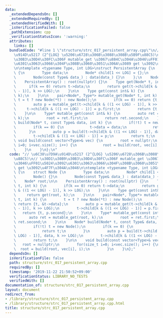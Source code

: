 ```yaml
---
data:
  _extendedDependsOn: []
  _extendedRequiredBy: []
  _extendedVerifiedWith: []
  _isVerificationFailed: false
  _pathExtension: cpp
  _verificationStatusIcon: ':warning:'
  attributes:
    links: []
  bundledCode: "#line 1 \"structure/strc_017_persistent_array.cpp\"\n// \u6C38\u7D9A\
    \u914D\u5217 (2^{LOG} \u5206\u6728\u306B\u3088\u308B\u5B9F\u88C5)\n// \u30D1\u30B9\
    \u30B3\u30D4\u30FC\u306F mutable_get \u3067\u884C\u304A\u3046\uFF01\u5024\u3092\
    \u6301\u3063\u3066\u304F\u308B\u3060\u3051\u306A\u3089 get \u3092\u4F7F\u304A\u3046\
    \n\ntemplate <typename Type, int LOG>\nstruct PersistentArray {\n    struct Node\
    \ {\n        Type data;\n        Node* child[1 << LOG] = {};\n        Node() {}\n\
    \        Node(const Type& data_) : data(data_) {}\n    };\n    Node* root;\n\n\
    \    PersistentArray() : root(nullptr) {}\n    Type get(Node* t, int k) {\n  \
    \      if(k == 0) return t->data;\n        return get(t->child[k & ((1 << LOG)\
    \ - 1)], k >> LOG);\n    }\n\n    Type get(const int& k) {\n        return get(root,\
    \ k);\n    }\n\n    pair<Node*, Type*> mutable_get(Node* t, int k) {\n       \
    \ t = t ? new Node(*t) : new Node();\n        if(k == 0) return {t, &t->data};\n\
    \        auto p = mutable_get(t->child[k & ((1 << LOG) - 1)], k >> LOG);\n   \
    \     t->child[k & ((1 << LOG) - 1)] = p.first;\n        return {t, p.second};\n\
    \    }\n\n    Type* mutable_get(const int& k) {\n        auto ret = mutable_get(root,\
    \ k);\n        root = ret.first;\n        return ret.second;\n    }\n\n    Node*\
    \ build(Node* t, const Type& data, int k) {\n        if(!t) t = new Node();\n\
    \        if(k == 0) {\n            t->data = data;\n            return t;\n  \
    \      }\n        auto p = build(t->child[k & ((1 << LOG) - 1)], data, k >> LOG);\n\
    \        t->child[k & ((1 << LOG) - 1)] = p;\n        return t;\n    }\n\n   \
    \ void build(const vector<Type>& vec) {\n        root = nullptr;\n        for(size_t\
    \ i=0; i<vec.size(); i++) {\n            root = build(root, vec[i], i);\n    \
    \    }\n    }\n};\n"
  code: "// \u6C38\u7D9A\u914D\u5217 (2^{LOG} \u5206\u6728\u306B\u3088\u308B\u5B9F\
    \u88C5)\n// \u30D1\u30B9\u30B3\u30D4\u30FC\u306F mutable_get \u3067\u884C\u304A\
    \u3046\uFF01\u5024\u3092\u6301\u3063\u3066\u304F\u308B\u3060\u3051\u306A\u3089\
    \ get \u3092\u4F7F\u304A\u3046\n\ntemplate <typename Type, int LOG>\nstruct PersistentArray\
    \ {\n    struct Node {\n        Type data;\n        Node* child[1 << LOG] = {};\n\
    \        Node() {}\n        Node(const Type& data_) : data(data_) {}\n    };\n\
    \    Node* root;\n\n    PersistentArray() : root(nullptr) {}\n    Type get(Node*\
    \ t, int k) {\n        if(k == 0) return t->data;\n        return get(t->child[k\
    \ & ((1 << LOG) - 1)], k >> LOG);\n    }\n\n    Type get(const int& k) {\n   \
    \     return get(root, k);\n    }\n\n    pair<Node*, Type*> mutable_get(Node*\
    \ t, int k) {\n        t = t ? new Node(*t) : new Node();\n        if(k == 0)\
    \ return {t, &t->data};\n        auto p = mutable_get(t->child[k & ((1 << LOG)\
    \ - 1)], k >> LOG);\n        t->child[k & ((1 << LOG) - 1)] = p.first;\n     \
    \   return {t, p.second};\n    }\n\n    Type* mutable_get(const int& k) {\n  \
    \      auto ret = mutable_get(root, k);\n        root = ret.first;\n        return\
    \ ret.second;\n    }\n\n    Node* build(Node* t, const Type& data, int k) {\n\
    \        if(!t) t = new Node();\n        if(k == 0) {\n            t->data = data;\n\
    \            return t;\n        }\n        auto p = build(t->child[k & ((1 <<\
    \ LOG) - 1)], data, k >> LOG);\n        t->child[k & ((1 << LOG) - 1)] = p;\n\
    \        return t;\n    }\n\n    void build(const vector<Type>& vec) {\n     \
    \   root = nullptr;\n        for(size_t i=0; i<vec.size(); i++) {\n          \
    \  root = build(root, vec[i], i);\n        }\n    }\n};"
  dependsOn: []
  isVerificationFile: false
  path: structure/strc_017_persistent_array.cpp
  requiredBy: []
  timestamp: '2019-11-22 21:50:52+09:00'
  verificationStatus: LIBRARY_NO_TESTS
  verifiedWith: []
documentation_of: structure/strc_017_persistent_array.cpp
layout: document
redirect_from:
- /library/structure/strc_017_persistent_array.cpp
- /library/structure/strc_017_persistent_array.cpp.html
title: structure/strc_017_persistent_array.cpp
---
```

